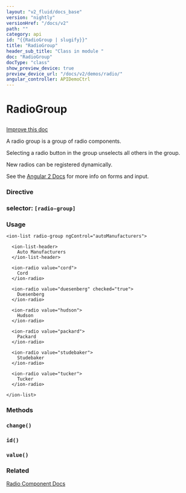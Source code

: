 ```yaml
---
layout: "v2_fluid/docs_base"
version: "nightly"
versionHref: "/docs/v2"
path: ""
category: api
id: "{{RadioGroup | slugify}}"
title: "RadioGroup"
header_sub_title: "Class in module "
doc: "RadioGroup"
docType: "class"
show_preview_device: true
preview_device_url: "/docs/v2/demos/radio/"
angular_controller: APIDemoCtrl 
---
```










<h1 class="api-title">


RadioGroup






</h1>

<a class="improve-v2-docs" href='http://github.com/driftyco/ionic/edit/2.0/ionic/components/radio/radio.ts#L99'>
Improve this doc
</a>






<!-- description -->

<p>A radio group is a group of radio components.</p>
<p>Selecting a radio button in the group unselects all others in the group.</p>
<p>New radios can be registered dynamically.</p>
<p>See the <a href="https://angular.io/docs/js/latest/api/forms/">Angular 2 Docs</a> for more info on forms and input.</p>


<h3>Directive</h3>
<h3>selector: <code>[radio-group]</code></h3>
<!-- @usage tag -->

<h3 style="margin-bottom: 7px">Usage</h3>


<pre><code class="lang-html">&lt;ion-list radio-group ngControl=&quot;autoManufacturers&quot;&gt;

  &lt;ion-list-header&gt;
    Auto Manufacturers
  &lt;/ion-list-header&gt;

  &lt;ion-radio value=&quot;cord&quot;&gt;
    Cord
  &lt;/ion-radio&gt;

  &lt;ion-radio value=&quot;duesenberg&quot; checked=&quot;true&quot;&gt;
    Duesenberg
  &lt;/ion-radio&gt;

  &lt;ion-radio value=&quot;hudson&quot;&gt;
    Hudson
  &lt;/ion-radio&gt;

  &lt;ion-radio value=&quot;packard&quot;&gt;
    Packard
  &lt;/ion-radio&gt;

  &lt;ion-radio value=&quot;studebaker&quot;&gt;
    Studebaker
  &lt;/ion-radio&gt;

  &lt;ion-radio value=&quot;tucker&quot;&gt;
    Tucker
  &lt;/ion-radio&gt;

&lt;/ion-list&gt;
</code></pre>




<!-- @property tags -->


<!-- methods on the class -->

<h3>Methods</h3>

<div id="change"></div>

<h3>
<code>change()</code>
  

</h3>












<div id="id"></div>

<h3>
<code>id()</code>
  

</h3>












<div id="value"></div>

<h3>
<code>value()</code>
  

</h3>










<!-- related link -->

<h3>Related</h3>

<a href='/docs/v2/components#radio'>Radio Component Docs</a><!-- end content block -->


<!-- end body block -->

